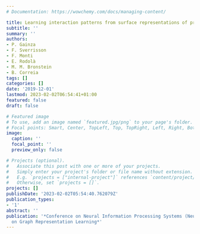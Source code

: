 ```yaml
---
# Documentation: https://wowchemy.com/docs/managing-content/

title: Learning interaction patterns from surface representations of protein structure
subtitle: ''
summary: ''
authors:
- P. Gainza
- F. Sverrisson
- F. Monti
- E. Rodolà
- M. M. Bronstein
- B. Correia
tags: []
categories: []
date: '2019-12-01'
lastmod: 2023-02-02T06:54:41+01:00
featured: false
draft: false

# Featured image
# To use, add an image named `featured.jpg/png` to your page's folder.
# Focal points: Smart, Center, TopLeft, Top, TopRight, Left, Right, BottomLeft, Bottom, BottomRight.
image:
  caption: ''
  focal_point: ''
  preview_only: false

# Projects (optional).
#   Associate this post with one or more of your projects.
#   Simply enter your project's folder or file name without extension.
#   E.g. `projects = ["internal-project"]` references `content/project/deep-learning/index.md`.
#   Otherwise, set `projects = []`.
projects: []
publishDate: '2023-02-02T05:54:40.762079Z'
publication_types:
- '1'
abstract: ''
publication: '*Conference on Neural Information Processing Systems (NeurIPS) - Workshop
  on Graph Representation Learning*'
---
```

